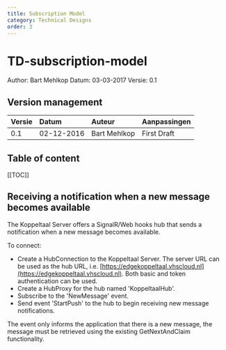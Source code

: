 ```yaml
---
title: Subscription Model
category: Technical Designs
order: 3
---
```


# TD-subscription-model

Author: Bart Mehlkop Datum: 03-03-2017 Versie: 0.1

## Version management

| Versie | Datum | Auteur | Aanpassingen |
| :--- | :--- | :--- | :--- |
| 0.1 | 02-12-2016 | Bart Mehlkop | First Draft |

## Table of content

\[\[TOC\]\]

## Receiving a notification when a new message becomes available

The Koppeltaal Server offers a SignalR/Web hooks hub that sends a notification when a new message becomes available.

To connect:

* Create a HubConnection to the Koppeltaal Server. The server URL can be used as the hub URL, i.e. [https://edgekoppeltaal.vhscloud.nl](https://edgekoppeltaal.vhscloud.nl). Both basic and token authentication can be used.
* Create a HubProxy for the hub named 'KoppeltaalHub'.
* Subscribe to the 'NewMessage' event.
* Send event 'StartPush' to the hub to begin receiving new message notifications.

The event only informs the application that there is a new message, the message must be retrieved using the existing GetNextAndClaim functionality.

